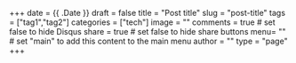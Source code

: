 +++
date = {{ .Date }}
draft = false
title = "Post title"
slug = "post-title"
tags = ["tag1","tag2"]
categories = ["tech"]
image = ""
comments = true	# set false to hide Disqus
share = true	# set false to hide share buttons
menu= ""		# set "main" to add this content to the main menu
author = ""
type = "page"
+++

<!--more-->